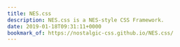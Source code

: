 ```yaml
---
title: NES.css
description: NES.css is a NES-style CSS Framework.
date: 2019-01-18T09:31:11+0000
bookmark_of: https://nostalgic-css.github.io/NES.css/
---
```

